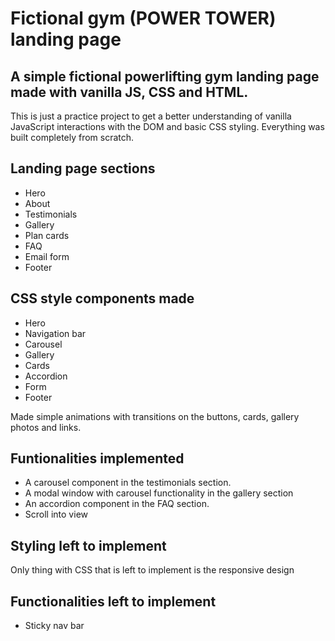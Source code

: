 # Fictional gym (POWER TOWER) landing page

## A simple fictional powerlifting gym landing page made with vanilla JS, CSS and HTML.

This is just a practice project to get a better understanding of vanilla JavaScript interactions with the DOM and basic CSS styling. Everything was built completely from scratch.

## Landing page sections

- Hero
- About
- Testimonials
- Gallery
- Plan cards
- FAQ
- Email form
- Footer

## CSS style components made

- Hero
- Navigation bar
- Carousel
- Gallery
- Cards
- Accordion
- Form
- Footer

Made simple animations with transitions on the buttons, cards, gallery photos and links.

## Funtionalities implemented

- A carousel component in the testimonials section.
- A modal window with carousel functionality in the gallery section
- An accordion component in the FAQ section.
- Scroll into view

## Styling left to implement

Only thing with CSS that is left to implement is the responsive design

## Functionalities left to implement

- Sticky nav bar
